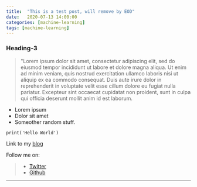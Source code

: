 ```yaml
---
title:  "This is a test post, will remove by EOD"
date:   2020-07-13 14:00:00
categories: [machine-learning]
tags: [machine-learning]
---
```


### Heading-3

> "Lorem ipsum dolor sit amet, consectetur adipiscing elit, sed do eiusmod tempor incididunt ut labore et dolore magna aliqua. Ut enim ad minim veniam, quis nostrud exercitation ullamco laboris nisi ut aliquip ex ea commodo consequat. Duis aute irure dolor in reprehenderit in voluptate velit esse cillum dolore eu fugiat nulla pariatur. Excepteur sint occaecat cupidatat non proident, sunt in culpa qui officia deserunt mollit anim id est laborum.

- Lorem ipsum
- Dolor sit amet
- Someother random stuff.

```
print('Hello World')
```

Link to my [blog](https://maverick6912.github.io/)

Follow me on:

> - [Twitter](https://twitter.com/Umang6912)
> - [Github](https://github.com/MAVERICK6912)


***